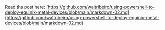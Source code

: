 Read ths post here:
[https://github.com/waltribeiro/using-powershell-to-deploy-equinix-metal-devices/blob/main/markdown-02.md](https://github.com/waltribeiro/using-powershell-to-deploy-equinix-metal-devices/blob/main/markdown-02.md)